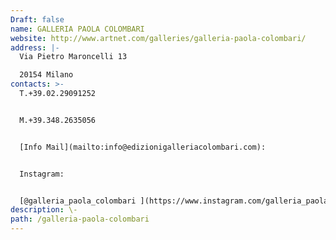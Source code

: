 ```yaml
---
Draft: false
name: GALLERIA PAOLA COLOMBARI
website: http://www.artnet.com/galleries/galleria-paola-colombari/
address: |-
  Via Pietro Maroncelli 13

  20154 Milano
contacts: >-
  T.+39.02.29091252 


  M.+39.348.2635056


  [Info Mail](mailto:info@edizionigalleriacolombari.com):


  Instagram:


  [@galleria_paola_colombari ](https://www.instagram.com/galleria_paola_colombari/)
description: \-
path: /galleria-paola-colombari
---
```

